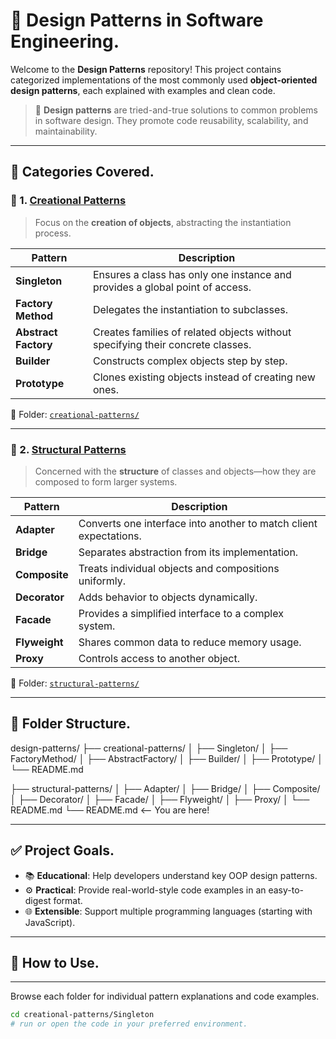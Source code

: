 # 🎯 Design Patterns in Software Engineering.

Welcome to the **Design Patterns** repository! This project contains categorized implementations of the most commonly used **object-oriented design patterns**, each explained with examples and clean code.

> 🧠 **Design patterns** are tried-and-true solutions to common problems in software design. They promote code reusability, scalability, and maintainability.

----------------------

## 🧱 Categories Covered.

### 🔨 1. [Creational Patterns](./creational-patterns/)
> Focus on the **creation of objects**, abstracting the instantiation process.

| Pattern            | Description |
|--------------------|-------------|
| **Singleton**       | Ensures a class has only one instance and provides a global point of access. |
| **Factory Method**  | Delegates the instantiation to subclasses. |
| **Abstract Factory**| Creates families of related objects without specifying their concrete classes. |
| **Builder**         | Constructs complex objects step by step. |
| **Prototype**       | Clones existing objects instead of creating new ones. |

📁 Folder: [`creational-patterns/`](./creational-patterns/)

------------------------

### 🧱 2. [Structural Patterns](./structural-patterns/)
> Concerned with the **structure** of classes and objects—how they are composed to form larger systems.

| Pattern         | Description |
|-----------------|-------------|
| **Adapter**      | Converts one interface into another to match client expectations. |
| **Bridge**       | Separates abstraction from its implementation. |
| **Composite**    | Treats individual objects and compositions uniformly. |
| **Decorator**    | Adds behavior to objects dynamically. |
| **Facade**       | Provides a simplified interface to a complex system. |
| **Flyweight**    | Shares common data to reduce memory usage. |
| **Proxy**        | Controls access to another object. |

📁 Folder: [`structural-patterns/`](./structural-patterns/)

------------------------

## 📁 Folder Structure.

design-patterns/
├── creational-patterns/
│ ├── Singleton/
│ ├── FactoryMethod/
│ ├── AbstractFactory/
│ ├── Builder/
│ ├── Prototype/
│ └── README.md

├── structural-patterns/
│ ├── Adapter/
│ ├── Bridge/
│ ├── Composite/
│ ├── Decorator/
│ ├── Facade/
│ ├── Flyweight/
│ ├── Proxy/
│ └── README.md
└── README.md <-- You are here!

------------------------

## ✅ Project Goals.

- 📚 **Educational**: Help developers understand key OOP design patterns.
- ⚙️ **Practical**: Provide real-world-style code examples in an easy-to-digest format.
- 🌐 **Extensible**: Support multiple programming languages (starting with JavaScript).

----------------------

## 📌 How to Use.

------------------------

Browse each folder for individual pattern explanations and code examples.

```bash
cd creational-patterns/Singleton
# run or open the code in your preferred environment.
